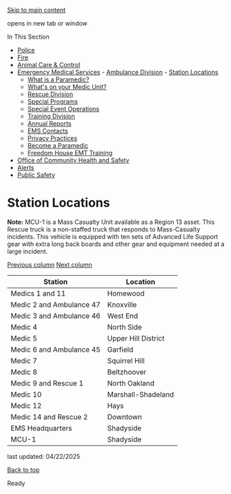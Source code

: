 [Skip to main content](https://www.pittsburghpa.gov/Safety/Emergency-Medical-Services/Ambulance-Division/Station-Locations#main-content)

opens in new tab or window

In This Section

- [Police](https://www.pittsburghpa.gov/Safety/Police)
- [Fire](https://www.pittsburghpa.gov/Safety/Fire)
- [Animal Care & Control](https://www.pittsburghpa.gov/Safety/Animal-Care-Control)
- [Emergency Medical Services](https://www.pittsburghpa.gov/Safety/Emergency-Medical-Services)  - [Ambulance Division](https://www.pittsburghpa.gov/Safety/Emergency-Medical-Services/Ambulance-Division)    - [Station Locations](https://www.pittsburghpa.gov/Safety/Emergency-Medical-Services/Ambulance-Division/Station-Locations)
    - [What is a Paramedic?](https://www.pittsburghpa.gov/Safety/Emergency-Medical-Services/Ambulance-Division/What-is-a-Paramedic)
    - [What's on your Medic Unit?](https://www.pittsburghpa.gov/Safety/Emergency-Medical-Services/Ambulance-Division/Whats-on-your-Medic-Unit)
  - [Rescue Division](https://www.pittsburghpa.gov/Safety/Emergency-Medical-Services/Rescue-Division)
  - [Special Programs](https://www.pittsburghpa.gov/Safety/Emergency-Medical-Services/Special-Programs)
  - [Special Event Operations](https://www.pittsburghpa.gov/Safety/Emergency-Medical-Services/Special-Event-Operations)
  - [Training Division](https://www.pittsburghpa.gov/Safety/Emergency-Medical-Services/Training-Division)
  - [Annual Reports](https://www.pittsburghpa.gov/Safety/Emergency-Medical-Services/Annual-Reports)
  - [EMS Contacts](https://www.pittsburghpa.gov/Safety/Emergency-Medical-Services/EMS-Contacts)
  - [Privacy Practices](https://www.pittsburghpa.gov/Safety/Emergency-Medical-Services/Privacy-Practices)
  - [Become a Paramedic](https://www.pittsburghpa.gov/Safety/Emergency-Medical-Services/Become-a-Paramedic)
  - [Freedom House EMT Training](https://www.pittsburghpa.gov/Safety/Emergency-Medical-Services/Freedom-House-EMT-Training)
- [Office of Community Health and Safety](https://www.pittsburghpa.gov/Safety/Office-of-Community-Health-and-Safety)
- [Alerts](https://www.pittsburghpa.gov/Safety/Alerts)
- [Public Safety](https://www.pittsburghpa.gov/Safety/Public-Safety)

# Station Locations

**Note:** MCU-1 is a Mass Casualty Unit available as a Region 13 asset. This Rescue truck is a non-staffed truck that responds to Mass-Casualty incidents. This vehicle is equipped with ten sets of Advanced Life Support gear with extra long back boards and other gear and equipment needed at a large incident.

[Previous column](https://www.pittsburghpa.gov/Safety/Emergency-Medical-Services/Ambulance-Division/Station-Locations#) [Next column](https://www.pittsburghpa.gov/Safety/Emergency-Medical-Services/Ambulance-Division/Station-Locations#)

| Station | Location |
| --- | --- |
| Medics 1 and 11 | Homewood |
| Medic 2 and Ambulance 47 | Knoxville |
| Medic 3 and Ambulance 46 | West End |
| Medic 4 | North Side |
| Medic 5 | Upper Hill District |
| Medic 6 and Ambulance 45 | Garfield |
| Medic 7 | Squirrel Hill |
| Medic 8 | Beltzhoover |
| Medic 9 and Rescue 1 | North Oakland |
| Medic 10 | Marshall-Shadeland |
| Medic 12 | Hays |
| Medic 14 and Rescue 2 | Downtown |
| EMS Headquarters | Shadyside |
| MCU-1 | Shadyside |

last updated: 04/22/2025

[Back to top](https://www.pittsburghpa.gov/Safety/Emergency-Medical-Services/Ambulance-Division/Station-Locations#body-top)

Ready
